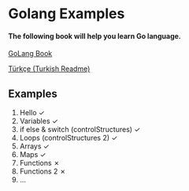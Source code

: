 # Golang Examples
#### The following book will help you learn Go language.
[GoLang Book](https://www.golang-book.com/books/intro)


[Türkçe (Turkish Readme)](https://github.com/alameddince/golangExamples/blob/master/README-tr-TR.md)
## Examples

1. Hello ✓
2. Variables ✓
3. if else & switch (controlStructures) ✓
4. Loops (controlStructures 2) ✓
5. Arrays ✓
6. Maps ✓
7. Functions ✗
8. Functions 2 ✗
9. ...
